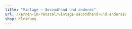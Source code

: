 ```yaml
---
title: "Vintage – Secondhand und anderes"
url: /kernen-im-remstal/vintage-secondhand-und-anderes/
shop: Kleidung
---
```

